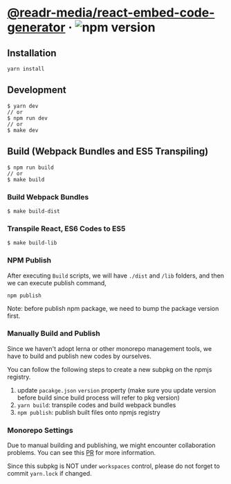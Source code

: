 # [@readr-media/react-embed-code-generator](https://www.npmjs.com/package/@readr-media/react-embed-code-generator) &middot; ![npm version](https://img.shields.io/npm/v/@readr-media/react-embed-code-generator.svg?style=flat)

## Installation
`yarn install`

## Development
```
$ yarn dev
// or
$ npm run dev
// or
$ make dev
```

## Build (Webpack Bundles and ES5 Transpiling)
```
$ npm run build
// or
$ make build
```

### Build Webpack Bundles 
```
$ make build-dist
```

### Transpile React, ES6 Codes to ES5 
```
$ make build-lib
```

### NPM Publish
After executing `Build` scripts, we will have `./dist` and `/lib` folders,
and then we can execute publish command,
```
npm publish
```

Note: before publish npm package, we need to bump the package version first. 

### Manually Build and Publish
Since we haven't adopt lerna or other monorepo management tools, we have to build and publish new codes by ourselves.

You can follow the following steps to create a new subpkg on the npmjs registry.

1. update `pacakge.json` `version` property (make sure you update version before build since build process will refer to pkg version)
2. `yarn build`: transpile codes and build webpack bundles
3. `npm publish`: publish built files onto npmjs registry

### Monorepo Settings
Due to manual building and publishing, we might encounter collaboration problems. 
You can see this [PR](https://github.com/readr-media/react/pull/138) for more information.

Since this subpkg is NOT under `workspaces` control,
please do not forget to commit `yarn.lock` if changed.
